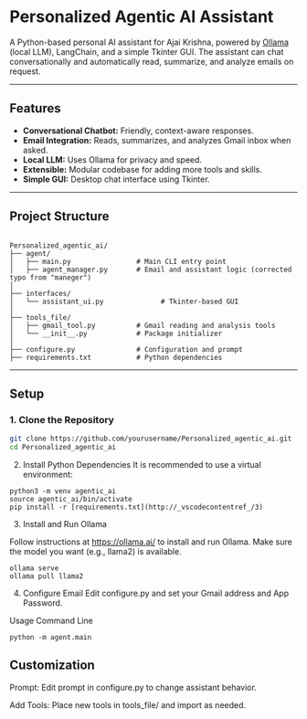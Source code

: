 # Personalized Agentic AI Assistant

A Python-based personal AI assistant for Ajai Krishna, powered by [Ollama](https://ollama.ai/) (local LLM), LangChain, and a simple Tkinter GUI. The assistant can chat conversationally and automatically read, summarize, and analyze emails on request.

---

## Features

- **Conversational Chatbot:** Friendly, context-aware responses.
- **Email Integration:** Reads, summarizes, and analyzes Gmail inbox when asked.
- **Local LLM:** Uses Ollama for privacy and speed.
- **Extensible:** Modular codebase for adding more tools and skills.
- **Simple GUI:** Desktop chat interface using Tkinter.

---

## Project Structure
```

Personalized_agentic_ai/
├── agent/
│   ├── main.py                # Main CLI entry point
│   ├── agent_manager.py       # Email and assistant logic (corrected typo from "maneger")
│
├── interfaces/
│   └── assistant_ui.py              # Tkinter-based GUI
│
├── tools_file/
│   ├── gmail_tool.py          # Gmail reading and analysis tools
│   └── __init__.py            # Package initializer
│
├── configure.py               # Configuration and prompt
├── requirements.txt           # Python dependencies

```


---

## Setup

### 1. Clone the Repository

```bash
git clone https://github.com/yourusername/Personalized_agentic_ai.git
cd Personalized_agentic_ai
```

2. Install Python Dependencies
It is recommended to use a virtual environment:

```
python3 -m venv agentic_ai
source agentic_ai/bin/activate
pip install -r [requirements.txt](http://_vscodecontentref_/3)

```
3. Install and Run Ollama

Follow instructions at https://ollama.ai/ to install and run Ollama.
Make sure the model you want (e.g., llama2) is available.

```
ollama serve
ollama pull llama2
```
4. Configure Email
Edit configure.py and set your Gmail address and App Password.

Usage
Command Line

```
python -m agent.main
```


## Customization

Prompt: Edit prompt in configure.py to change assistant behavior.

Add Tools: Place new tools in tools_file/ and import as needed.
